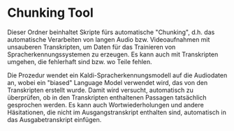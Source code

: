 # Chunking Tool

Dieser Ordner beinhaltet Skripte fürs automatische "Chunking", d.h. das automatische Verarbeiten von langen Audio bzw. Videoaufnahmen mit unsauberen Transkripten, um Daten für das Trainieren von Spracherkennungssystemen zu erzeugen. Es kann auch mit Transkripten umgehen, die fehlerhaft sind bzw. wo Teile fehlen.

Die Prozedur wendet ein Kaldi-Spracherkennungsmodell auf die Audiodaten an, wobei ein "biased" Language Model verwendet wird, das von den Transkripten erstellt wurde. Damit wird versucht, automatisch zu überprüfen, ob in den Transkripten enthaltenen Passagen tatsächlich gesprochen werden. Es kann auch Wortwiederholungen und andere Häsitationen, die nicht im Ausgangstranskript enthalten sind, automatisch in das Ausgabetranskript einfügen.